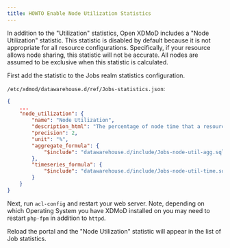 ```yaml
---
title: HOWTO Enable Node Utilization Statistics
---
```


In addition to the "Utilization" statistics, Open XDMoD includes a "Node
Utilization" statistic.  This statistic is disabled by default because
it is not appropriate for all resource configurations.  Specifically, if
your resource allows node sharing, this statistic will not be accurate.
All nodes are assumed to be exclusive when this statistic is calculated.

First add the statistic to the Jobs realm statistics configuration.

`/etc/xdmod/datawarehouse.d/ref/Jobs-statistics.json`:

```json
{
    ...
    "node_utilization": {
        "name": "Node Utilization",
        "description_html": "The percentage of node time that a resource has been running jobs.<br/><i>Node Utilization:</i> The ratio of the total node hours consumed by jobs over a given time period divided by the maximum node hours that the system could deliver (based on the number of nodes present on the resources). This value does not take into account downtimes or outages. It is just calculated based on the number of nodes in the resource specifications.",
        "precision": 2,
        "unit": "%",
        "aggregate_formula": {
            "$include": "datawarehouse.d/include/Jobs-node-util-agg.sql"
        },
        "timeseries_formula": {
            "$include": "datawarehouse.d/include/Jobs-node-util-time.sql"
        }
    }
}
```

Next, run `acl-config` and restart your web server. Note, depending on which Operating System you have XDMoD installed
on you may need to restart `php-fpm` in addition to `httpd`.

Reload the portal and the "Node Utilization" statistic will appear in the list
of Job statistics.
